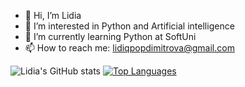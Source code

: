 - 👋 Hi, I’m Lidia
- 👀 I’m interested in Python and Artificial intelligence
- 🤩 I’m currently learning Python at SoftUni
- 📫 How to reach me: lidiqpopdimitrova@gmail.com

![Lidia's GitHub stats](https://github-readme-stats.vercel.app/api?username=lidiapopdimitrova&show_icons=true&theme=cobalt)
[![Top Languages](https://github-readme-stats.vercel.app/api/top-langs/?username=lidiapopdimitrova&theme=cobalt)](https://github.com/lidiapopdimitrova/github-readme-stats)
